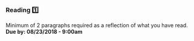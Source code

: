 ### Reading :one:

Minimum of 2 paragraphs required as a reflection of what you have read. **Due by: 08/23/2018 - 9:00am**
